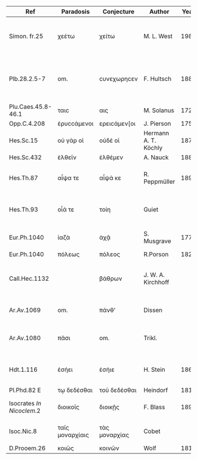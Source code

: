 Ref|Paradosis|Conjecture|Author|Year|Attested Place|Rem.
---|---|---|---|---|---|---
Simon. fr.25|χεέτω|χείτω|M. L. West|1989|Oxy.81.5261|Bergk's χεάτω rejected;1st vowel of diphthong accented.
Plb.28.2.5-7|om.|cυνεχωρηcεν|F. Hultsch|1889|Oxy.81.5267|Papyrus reads c]υνεχωρηc[ε; Hultsch supplies verb (omitted in MSS).
Plu.Caes.45.8-46.1|ταιc|αις|M. Solanus|1729|Oxy.81.5270|
Opp.C.4.208|ἐρυccάμενοι|ερειcάμεν[οι|J. Pierson|1752|Oxy.81.5278|
Hes.Sc.15|οὐ γὰρ οἱ|οὐδέ οἱ|Hermann A. T. Köchly|1874|Rainer pap.|
Hes.Sc.432|ἐλθεῖν|ἐλθέμεν|A. Nauck|1889|Rainer pap.|
Hes.Th.87|αἶψα τε|αἶψά κε|R. Peppmüller|1896|Wilcken *Sitzungsb. d. Berl. Akad.* 1887 p. 807|
Hes.Th.93|οἷά τε|τοίη|Guiet||Wilcken *Sitzungsb. d. Berl. Akad.* 1887 p. 807|
Eur.Ph.1040|ἰαζὰ|ἀχᾷ|S. Musgrave|1778|Oxy.2.224|Musgrave conjectured ἀχὰ
Eur.Ph.1040|πόλεως|πόλεος|R.Porson|1824|Oxy.2.224|
Call.Hec.1132||βάθρων|J. W. A. Kirchhoff||Weinberger *Mitth. aus d. Sammlung d. Pap. Erzherzog Rainer* V. 74|Details from Kenyon's article.
Ar.Av.1069|om.|πάνθ'|Dissen||Weil *Revue de Philologie" xiii. 179 (1882)|Editor's details from Weil's article.
Ar.Av.1080|πᾶσι|om.|Trikl.||Weil *Revue de Philologie" xiii. 179 (1882)|Editor's details from Dunbar's edition of Ar.Av.
Hdt.1.116|ἐσήει|ἐσήιε|H. Stein|1869|Munich papyrus - Wilcken *Archiv für Papyrus-forschung* I.471|
Pl.Phd.82 E|τῳ δεδέσθαι|τοῦ δεδέσθαι|Heindorf|1810|Brit.Mus.Pap.488|
Isocrates *In Nicoclem*.2|διοικοῖς|διοικῇς|F. Blass|1891|Schoene in *Mélanges Graux* p.481 ff.|
Isoc.Nic.8|ταῖς μοναρχίαις|τὰς μοναρχίας|Cobet||Schoene in *Mélanges Graux* p.481 ff.|Editor's details from Kenyon's article.
D.Prooem.26|κοιῶς|κοινῶν|Wolf|1812|Oxy.26|
